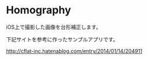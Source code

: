 Homography
==========

iOS上で撮影した画像を台形補正します。

下記サイトを参考に作ったサンプルアプリです。

http://cflat-inc.hatenablog.com/entry/2014/01/14/204911
